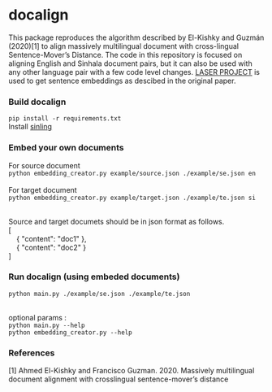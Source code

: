 # docalign

This package reproduces the algorithm described by El-Kishky and Guzmán (2020)[1] to align massively multilingual document with cross-lingual Sentence-Mover’s Distance.
The code in this repository is focused on aligning English and Sinhala document pairs, but it can also be used with any other language pair with a few code level changes.
<a href="https://github.com/facebookresearch/LASER">LASER PROJECT</a> is used to get sentence embeddings as descibed in the original paper.

### Build docalign
```pip install -r requirements.txt```<br>
Install <a href="https://github.com/ysenarath/sinling">sinling</a><br>

### Embed your own documents
For source document<br>
```python embedding_creator.py example/source.json ./example/se.json en```<br><br>
For target document<br>
```python embedding_creator.py example/target.json ./example/te.json si```<br><br>

Source and target documets should be in json format as follows.<br>
[<br>
&nbsp;&nbsp;&nbsp;&nbsp;{
        "content": "doc1"
    },<br>
&nbsp;&nbsp;&nbsp;&nbsp;{
        "content": "doc2"
    }<br>
]

### Run docalign (using embeded documents)
```python main.py ./example/se.json ./example/te.json``` <br><br>

optional params :<br>
```python main.py --help```<br>
```python embedding_creator.py --help```

### References

[1] Ahmed El-Kishky and Francisco Guzman. 2020. Massively multilingual document alignment with crosslingual sentence-mover’s distance
